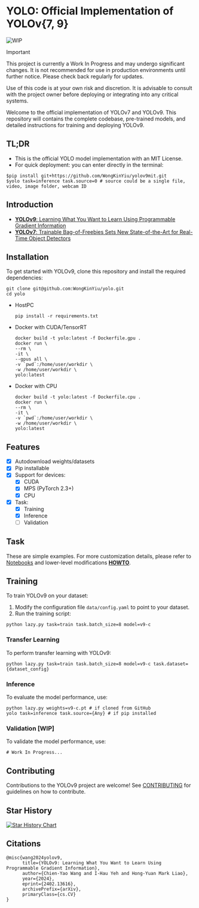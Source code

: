 # YOLO: Official Implementation of YOLOv{7, 9}

![WIP](https://img.shields.io/badge/status-WIP-orange)
> [!IMPORTANT]
> This project is currently a Work In Progress and may undergo significant changes. It is not recommended for use in production environments until further notice. Please check back regularly for updates.
>
> Use of this code is at your own risk and discretion. It is advisable to consult with the project owner before deploying or integrating into any critical systems.

Welcome to the official implementation of YOLOv7 and YOLOv9. This repository will contains the complete codebase, pre-trained models, and detailed instructions for training and deploying YOLOv9.

## TL;DR
- This is the official YOLO model implementation with an MIT License.
- For quick deployment: you can enter directly in the terminal:
```shell
$pip install git+https://github.com/WongKinYiu/yolov9mit.git
$yolo task=inference task.source=0 # source could be a single file, video, image folder, webcam ID
```

## Introduction
- [**YOLOv9**: Learning What You Want to Learn Using Programmable Gradient Information](https://arxiv.org/abs/2402.13616)
- [**YOLOv7**: Trainable Bag-of-Freebies Sets New State-of-the-Art for Real-Time Object Detectors](https://arxiv.org/abs/2207.02696)

## Installation
To get started with YOLOv9, clone this repository and install the required dependencies:
```shell
git clone git@github.com:WongKinYiu/yolo.git
cd yolo
```
- HostPC
  ```shell
  pip install -r requirements.txt
  ```
- Docker with CUDA/TensorRT
  ```shell
  docker build -t yolo:latest -f Dockerfile.gpu .
  docker run \
  --rm \
  -it \
  --gpus all \
  -v `pwd`:/home/user/workdir \
  -w /home/user/workdir \
  yolo:latest
  ```
- Docker with CPU
  ```shell
  docker build -t yolo:latest -f Dockerfile.cpu .
  docker run \
  --rm \
  -it \
  -v `pwd`:/home/user/workdir \
  -w /home/user/workdir \
  yolo:latest
  ```

## Features
- [x] Autodownload weights/datasets
- [x] Pip installable
- [x] Support for devices:
  - [x] CUDA
  - [x] MPS (PyTorch 2.3+)
  - [x] CPU
- [x] Task:
  - [x] Training
  - [x] Inference
  - [ ] Validation

## Task
These are simple examples. For more customization details, please refer to [Notebooks](examples) and lower-level modifications **[HOWTO](docs/HOWTO)**.

## Training
To train YOLOv9 on your dataset:

1. Modify the configuration file `data/config.yaml` to point to your dataset.
2. Run the training script:
```shell
python lazy.py task=train task.batch_size=8 model=v9-c
```

### Transfer Learning
To perform transfer learning with YOLOv9:
```shell
python lazy.py task=train task.batch_size=8 model=v9-c task.dataset={dataset_config}
```

### Inference
To evaluate the model performance, use:
```shell
python lazy.py weights=v9-c.pt # if cloned from GitHub
yolo task=inference task.source={Any} # if pip installed
```

### Validation [WIP]
To validate the model performance, use:
```shell
# Work In Progress...
```

## Contributing
Contributions to the YOLOv9 project are welcome! See [CONTRIBUTING](docs/CONTRIBUTING.md) for guidelines on how to contribute.

## Star History
[![Star History Chart](https://api.star-history.com/svg?repos=WongKinYiu/yolov9mit&type=Date)](https://star-history.com/#WongKinYiu/yolov9mit&Date)

## Citations
```
@misc{wang2024yolov9,
      title={YOLOv9: Learning What You Want to Learn Using Programmable Gradient Information},
      author={Chien-Yao Wang and I-Hau Yeh and Hong-Yuan Mark Liao},
      year={2024},
      eprint={2402.13616},
      archivePrefix={arXiv},
      primaryClass={cs.CV}
}
```